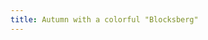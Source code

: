 ```yaml
---
title: Autumn with a colorful "Blocksberg"
---
```

<figure class="bleed">
<img src="/img/emil-drawing/IMG_0230D.jpg" alt="">
</figure>